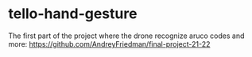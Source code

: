 # tello-hand-gesture

The first part of the project where the drone recognize aruco codes and more: https://github.com/AndreyFriedman/final-project-21-22
